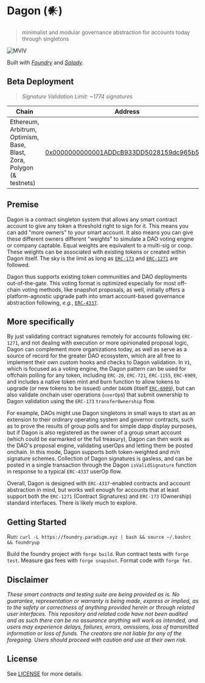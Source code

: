 # Dagon (𒀭)
> minimalist and modular governance abstraction for accounts today through singletons

![MVIV](https://github.com/Moloch-Mystics/dagon/assets/92001561/671fe3dc-92ee-4c38-8004-982100203465)

Built with *[Foundry](https://github.com/foundry-rs/forge-std)* and *[Solady](https://github.com/vectorized/solady)*.

## Beta Deployment
> *Signature Validation Limit: ~1774 signatures*

Chain           | Address                                 | 
----------------|-----------------------------------------|
Ethereum, Arbitrum, Optimism, Base, Blast, Zora, Polygon (& testnets) | [0x0000000000001ADDcB933DD5028159dc965b5b7f](https://etherscan.io/address/0x0000000000001ADDcB933DD5028159dc965b5b7f#code) |

## Premise

Dagon is a contract singleton system that allows any smart contract account to give any token a threshold right to sign for it. This means you can add "more owners" to your smart account. It also means you can give these different owners different "weights" to simulate a DAO voting engine or company captable. Equal weights are equivalent to a multi-sig or coop. These weights can be associated with existing tokens or created within Dagon itself. The sky is the limit as long as [`ERC-173`](https://eips.ethereum.org/EIPS/eip-173) and [`ERC-1271`](https://eips.ethereum.org/EIPS/eip-1271) are followed.

Dagon thus supports existing token communities and DAO deployments out-of-the-gate. This voting format is optimized especially for most off-chain voting methods, like snapshot proposals, as well, initially offers a platform-agnostic upgrade path into smart account-based governance abstraction following, *e.g.*, [`ERC-4337`](https://eips.ethereum.org/EIPS/eip-4337).

## More specifically

By just validating contract signatures remotely for accounts following `ERC-1271`, and not dealing with execution or more opinionated proposal logic, Dagon can complement more organizations today, as well as serve as a source of record for the greater DAO ecosystem, which are all free to implement their own custom hooks and checks to Dagon validation. In `V1`, which is focused as a voting engine, the Dagon pattern can be used for offchain polling for any token, including `ERC-20`, `ERC-721`, `ERC-1155`, `ERC-6909`, and includes a native token mint and burn function to allow tokens to upgrade (or new tokens to be issued) under `DAGON` (itself [`ERC-6909`](https://eips.ethereum.org/EIPS/eip-6909)), but can also validate onchain user operations (`userOp`s) that submit ownership to Dagon validation using the `ERC-173` `transferOwnership` flow.

For example, DAOs might use Dagon singletons in small ways to start as an extension to their ordinary operating system and governor contracts, such as to prove the results of group polls and for simple dapp display purposes, but if Dagon is also registered as the owner of a group smart account (which could be earmarked or the full treasury), Dagon can then work as the DAO's proposal engine, validating userOps and letting them be posted onchain. In this mode, Dagon supports both token-weighted and m/n signature schemes. Collection of Dagon signatures is gasless, and can be posted in a single transaction through the Dagon `isValidSignature` function in response to a typical `ERC-4337` userOp flow.

Overall, Dagon is designed with `ERC-4337`-enabled contracts and account abstraction in mind, but works well enough for accounts that at least support both the `ERC-1271` (Contract Signatures) and `ERC-173` (Ownership) standard interfaces. There is likely much to explore.

## Getting Started

Run: `curl -L https://foundry.paradigm.xyz | bash && source ~/.bashrc && foundryup`

Build the foundry project with `forge build`. Run contract tests with `forge test`. Measure gas fees with `forge snapshot`. Format code with `forge fmt`.

## Disclaimer

*These smart contracts and testing suite are being provided as is. No guarantee, representation or warranty is being made, express or implied, as to the safety or correctness of anything provided herein or through related user interfaces. This repository and related code have not been audited and as such there can be no assurance anything will work as intended, and users may experience delays, failures, errors, omissions, loss of transmitted information or loss of funds. The creators are not liable for any of the foregoing. Users should proceed with caution and use at their own risk.*

## License

See [LICENSE](./LICENSE) for more details.
